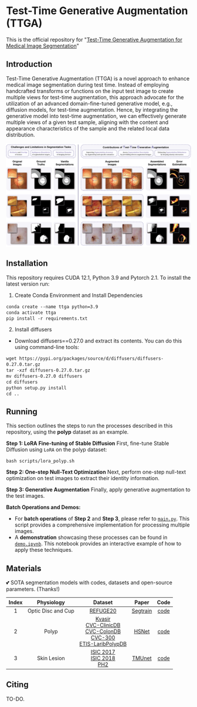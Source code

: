 # Test-Time Generative Augmentation (TTGA)

This is the official repository for "[Test-Time Generative Augmentation for Medical Image Segmentation](https://arxiv.org/abs/2406.17608)"

## Introduction
Test-Time Generative Augmentation (TTGA) is a novel approach to enhance medical image segmentation during test time. Instead of employing handcrafted transforms or functions on the input test image to create multiple views for test-time augmentation, this approach advocate for the utilization of an advanced domain-fine-tuned generative model, e.g., diffusion models, for test-time augmentation. Hence, by integrating the generative model into test-time augmentation, we can effectively generate multiple views of a given test sample, aligning with the content and appearance characteristics of the sample and the related local data distribution.

<img src="figs/fig-1.png">

## Installation
This repository requires CUDA 12.1, Python 3.9 and Pytorch 2.1. To install the latest version run:
1. Create Conda Environment and Install Dependencies
  ```
  conda create --name ttga python=3.9
  conda activate ttga
  pip install -r requirements.txt
  ```
2. Install diffusers
- Download diffusers==0.27.0 and extract its contents. You can do this using command-line tools:
```
wget https://pypi.org/packages/source/d/diffusers/diffusers-0.27.0.tar.gz
tar -xzf diffusers-0.27.0.tar.gz
mv diffusers-0.27.0 diffusers
cd diffusers
python setup.py install
cd ..
```

## Running
This section outlines the steps to run the processes described in this repository, using the **polyp** dataset as an example.

**Step 1: LoRA Fine-tuning of Stable Diffusion**
First, fine-tune Stable Diffusion using `LoRA` on the polyp dataset:
```
bash scripts/lora_polyp.sh
```

**Step 2: One-step Null-Text Optimization**
Next, perform one-step null-text optimization on test images to extract their identity information.

**Step 3: Generative Augmentation**
Finally, apply generative augmentation to the test images. 

**Batch Operations and Demos:**
- For **batch operations** of **Step 2** and **Step 3**, please refer to [`main.py`](main.py). This script provides a comprehensive implementation for processing multiple images.
- A **demonstration** showcasing these processes can be found in [`demo.ipynb`](demo.ipynb). This notebook provides an interactive example of how to apply these techniques.


## Materials
:two_hearts: SOTA segmentation models with codes, datasets and open-source parameters. (Thanks!)

| Index | Physiology         | Dataset  | Paper    | Code |
| :----:| :----:             | :----:   | :----:   |:----:|
| 1     | Optic Disc and Cup | [REFUGE20](https://refuge.grand-challenge.org/Download/) | [Segtrain](https://arxiv.org/pdf/2105.09511)|[code](https://github.com/askerlee/segtran/)|
| 2     | Polyp              | [Kvasir](https://datasets.simula.no/kvasir/)<br>[CVC-ClinicDB](https://www.kaggle.com/datasets/balraj98/cvcclinicdb)<br>[CVC-ColonDB](http://mv.cvc.uab.es/projects/colon-qa/cvc-colondb)<br>[CVC-300](http://adas.cvc.uab.es/endoscene)<br>[ETIS-LaribPolypDB](https://www.kaggle.com/datasets/nguyenvoquocduong/etis-laribpolypdb) | [HSNet](https://www.sciencedirect.com/science/article/abs/pii/S0010482522008812?fr=RR-2&ref=pdf_download&rr=89939d365e6984b1)|[code](https://github.com/baiboat/HSNet/)|
| 3     | Skin Lesion        | [ISIC 2017](https://challenge.isic-archive.com/data/#2017)<br>[ISIC 2018](https://challenge.isic-archive.com/data/#2018)<br>[PH2](https://www.fc.up.pt/addi/ph2%20database.html) | [TMUnet](https://arxiv.org/pdf/2203.01932)|[code](https://github.com/rezazad68/TMUnet/)|

## Citing
TO-DO.
